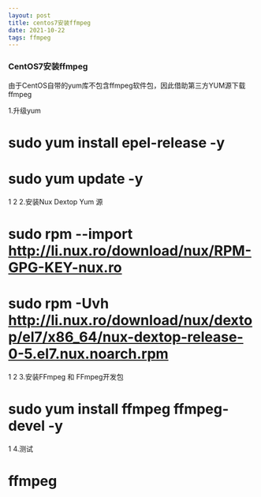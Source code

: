```yaml
---
layout: post
title: centos7安装ffmpeg
date: 2021-10-22
tags: ffmpeg
---
```


### CentOS7安装ffmpeg

由于CentOS自带的yum库不包含ffmpeg软件包，因此借助第三方YUM源下载ffmpeg

1.升级yum
#  sudo yum install epel-release -y
#  sudo yum update -y
1
2
2.安装Nux Dextop Yum 源
#  sudo rpm --import http://li.nux.ro/download/nux/RPM-GPG-KEY-nux.ro
#  sudo rpm -Uvh http://li.nux.ro/download/nux/dextop/el7/x86_64/nux-dextop-release-0-5.el7.nux.noarch.rpm
1
2
3.安装FFmpeg 和 FFmpeg开发包
#  sudo yum install ffmpeg ffmpeg-devel -y
1
4.测试
#  ffmpeg